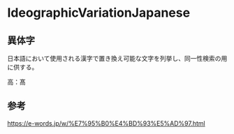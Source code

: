 # IdeographicVariationJapanese

## 異体字
日本語において使用される漢字で置き換え可能な文字を列挙し、同一性検索の用に供する。

高：髙

## 参考
https://e-words.jp/w/%E7%95%B0%E4%BD%93%E5%AD%97.html
